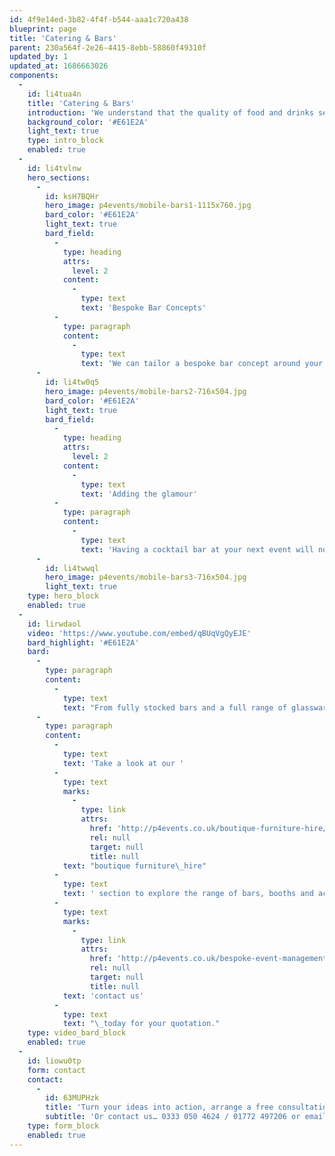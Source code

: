 ```yaml
---
id: 4f9e14ed-3b82-4f4f-b544-aaa1c720a438
blueprint: page
title: 'Catering & Bars'
parent: 230a564f-2e26-4415-8ebb-58860f49310f
updated_by: 1
updated_at: 1686663026
components:
  -
    id: li4tua4n
    title: 'Catering & Bars'
    introduction: 'We understand that the quality of food and drinks served at any event is what really gets people talking. It’s for this reason that we only use a handpicked selection of the very best tried and trusted caterers, highly skilled cocktail bar staff and experienced wine merchants. We also have our own range of tailor-made luxury mobile bars available to hire and fully customisable around your brand or event theme.'
    background_color: '#E61E2A'
    light_text: true
    type: intro_block
    enabled: true
  -
    id: li4tvlnw
    hero_sections:
      -
        id: ksH7BQHr
        hero_image: p4events/mobile-bars1-1115x760.jpg
        bard_color: '#E61E2A'
        light_text: true
        bard_field:
          -
            type: heading
            attrs:
              level: 2
            content:
              -
                type: text
                text: 'Bespoke Bar Concepts'
          -
            type: paragraph
            content:
              -
                type: text
                text: 'We can tailor a bespoke bar concept around your entire event theme, creating an individual cocktail menu which once finalised will be executed perfectly at your event by our trained mixologists leaving your guests wanting more!'
      -
        id: li4tw0q5
        hero_image: p4events/mobile-bars2-716x504.jpg
        bard_color: '#E61E2A'
        light_text: true
        bard_field:
          -
            type: heading
            attrs:
              level: 2
            content:
              -
                type: text
                text: 'Adding the glamour'
          -
            type: paragraph
            content:
              -
                type: text
                text: 'Having a cocktail bar at your next event will not only add glamour, but also the added entertainment for your guests, with our passionate and experienced mixologists performing behind the bar. Turn your event in to a sophisticated nightclub scene and add that unexpected touch of sparkle.'
      -
        id: li4twwql
        hero_image: p4events/mobile-bars3-716x504.jpg
        light_text: true
    type: hero_block
    enabled: true
  -
    id: lirwdaol
    video: 'https://www.youtube.com/embed/qBUqVgQyEJE'
    bard_highlight: '#E61E2A'
    bard:
      -
        type: paragraph
        content:
          -
            type: text
            text: "From fully stocked bars and a full range of glassware, to mixologists, hosts and hostesses.\_Our services can range from a single bar unit and cocktail bartender for a small private function, all the way through to large corporate events & festivals with customised bars and a whole team of dedicated staff.\_Whatever it is you require, there really is no job too large, or too small."
      -
        type: paragraph
        content:
          -
            type: text
            text: 'Take a look at our '
          -
            type: text
            marks:
              -
                type: link
                attrs:
                  href: 'http://p4events.co.uk/boutique-furniture-hire/'
                  rel: null
                  target: null
                  title: null
            text: "boutique furniture\_hire"
          -
            type: text
            text: ' section to explore the range of bars, booths and accessories we have to offer, available to hire singularly or as part of your overall event package, then add to you ‘Wish List’ or '
          -
            type: text
            marks:
              -
                type: link
                attrs:
                  href: 'http://p4events.co.uk/bespoke-event-management/event-enquiry/'
                  rel: null
                  target: null
                  title: null
            text: 'contact us'
          -
            type: text
            text: "\_today for your quotation."
    type: video_bard_block
    enabled: true
  -
    id: liowu0tp
    form: contact
    contact:
      -
        id: 63MUPHzk
        title: 'Turn your ideas into action, arrange a free consultation'
        subtitle: 'Or contact us… 0333 050 4624 / 01772 497206 or email us: info@p4events.co.uk'
    type: form_block
    enabled: true
---
```

